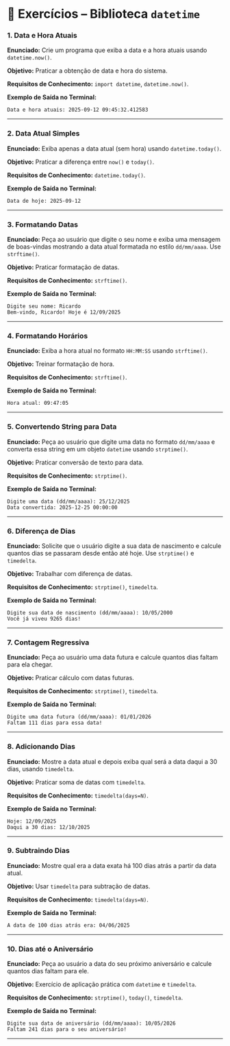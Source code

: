 # 📌 Exercícios – Biblioteca `datetime`

### **1. Data e Hora Atuais**

**Enunciado:** Crie um programa que exiba a data e a hora atuais usando `datetime.now()`.

**Objetivo:** Praticar a obtenção de data e hora do sistema.

**Requisitos de Conhecimento:** `import datetime`, `datetime.now()`.

**Exemplo de Saída no Terminal:**

```
Data e hora atuais: 2025-09-12 09:45:32.412583
```

---

### **2. Data Atual Simples**

**Enunciado:** Exiba apenas a data atual (sem hora) usando `datetime.today()`.

**Objetivo:** Praticar a diferença entre `now()` e `today()`.

**Requisitos de Conhecimento:** `datetime.today()`.

**Exemplo de Saída no Terminal:**

```
Data de hoje: 2025-09-12
```

---

### **3. Formatando Datas**

**Enunciado:** Peça ao usuário que digite o seu nome e exiba uma mensagem de boas-vindas mostrando a data atual formatada no estilo `dd/mm/aaaa`. Use `strftime()`.

**Objetivo:** Praticar formatação de datas.

**Requisitos de Conhecimento:** `strftime()`.

**Exemplo de Saída no Terminal:**

```
Digite seu nome: Ricardo
Bem-vindo, Ricardo! Hoje é 12/09/2025
```

---

### **4. Formatando Horários**

**Enunciado:** Exiba a hora atual no formato `HH:MM:SS` usando `strftime()`.

**Objetivo:** Treinar formatação de hora.

**Requisitos de Conhecimento:** `strftime()`.

**Exemplo de Saída no Terminal:**

```
Hora atual: 09:47:05
```

---

### **5. Convertendo String para Data**

**Enunciado:** Peça ao usuário que digite uma data no formato `dd/mm/aaaa` e converta essa string em um objeto `datetime` usando `strptime()`.

**Objetivo:** Praticar conversão de texto para data.

**Requisitos de Conhecimento:** `strptime()`.

**Exemplo de Saída no Terminal:**

```
Digite uma data (dd/mm/aaaa): 25/12/2025
Data convertida: 2025-12-25 00:00:00
```

---

### **6. Diferença de Dias**

**Enunciado:** Solicite que o usuário digite a sua data de nascimento e calcule quantos dias se passaram desde então até hoje. Use `strptime()` e `timedelta`.

**Objetivo:** Trabalhar com diferença de datas.

**Requisitos de Conhecimento:** `strptime()`, `timedelta`.

**Exemplo de Saída no Terminal:**

```
Digite sua data de nascimento (dd/mm/aaaa): 10/05/2000
Você já viveu 9265 dias!
```

---

### **7. Contagem Regressiva**

**Enunciado:** Peça ao usuário uma data futura e calcule quantos dias faltam para ela chegar.

**Objetivo:** Praticar cálculo com datas futuras.

**Requisitos de Conhecimento:** `strptime()`, `timedelta`.

**Exemplo de Saída no Terminal:**

```
Digite uma data futura (dd/mm/aaaa): 01/01/2026
Faltam 111 dias para essa data!
```

---

### **8. Adicionando Dias**

**Enunciado:** Mostre a data atual e depois exiba qual será a data daqui a 30 dias, usando `timedelta`.

**Objetivo:** Praticar soma de datas com `timedelta`.

**Requisitos de Conhecimento:** `timedelta(days=N)`.

**Exemplo de Saída no Terminal:**

```
Hoje: 12/09/2025
Daqui a 30 dias: 12/10/2025
```

---

### **9. Subtraindo Dias**

**Enunciado:** Mostre qual era a data exata há 100 dias atrás a partir da data atual.

**Objetivo:** Usar `timedelta` para subtração de datas.

**Requisitos de Conhecimento:** `timedelta(days=N)`.

**Exemplo de Saída no Terminal:**

```
A data de 100 dias atrás era: 04/06/2025
```

---

### **10. Dias até o Aniversário**

**Enunciado:** Peça ao usuário a data do seu próximo aniversário e calcule quantos dias faltam para ele.

**Objetivo:** Exercício de aplicação prática com `datetime` e `timedelta`.

**Requisitos de Conhecimento:** `strptime()`, `today()`, `timedelta`.

**Exemplo de Saída no Terminal:**

```
Digite sua data de aniversário (dd/mm/aaaa): 10/05/2026
Faltam 241 dias para o seu aniversário!
```

---
